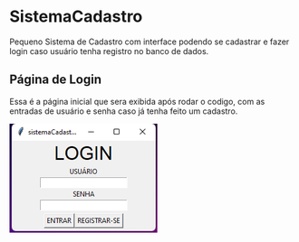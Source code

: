 # SistemaCadastro

Pequeno Sistema de Cadastro com interface podendo se cadastrar e fazer login caso usuário tenha registro no banco de dados.

## Página de Login
Essa é a página inicial que sera exibida após rodar o codigo, com as entradas de usuário e senha caso já tenha feito um cadastro.

![imagem de pagina inicial do Sistema de cadastro](Capturalogin.png)